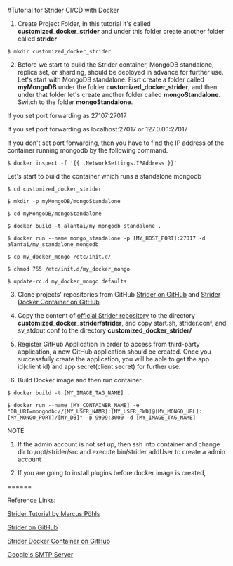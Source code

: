 #Tutorial for Strider CI/CD with Docker

1. Create Project Folder, in this tutorial it's called **customized_docker_strider** and under this folder create another folder called **strider**

```
$ mkdir customized_docker_strider
```

2. Before we start to build the Strider container, MongoDB standalone, replica set, or sharding, should be deployed in advance for further use. Let's start with MongoDB standalone. Fisrt create a folder called **myMongoDB** under the folder **customized_docker_strider**, and then under that folder let's create another folder called **mongoStandalone**. Switch to the folder **mongoStandalone**.

If you set port forwarding as 27107:27017

If you set port forwarding as localhost:27017 or 127.0.0.1:27017

If you don't set port forwarding, then you have to find the IP address of the container running mongodb by the following command.

```
$ docker inspect -f '{{ .NetworkSettings.IPAddress }}'
```

Let's start to build the container which runs a standalone mongodb

```
$ cd customized_docker_strider

$ mkdir -p myMongoDB/mongoStandalone

$ cd myMongoDB/mongoStandalone

$ docker build -t alantai/my_mongodb_standalone .

$ docker run --name mongo_standalone -p [MY_HOST_PORT]:27017 -d alantai/my_standalone_mongodb
```


```
$ cp my_docker_mongo /etc/init.d/

$ chmod 755 /etc/init.d/my_docker_mongo

$ update-rc.d my_docker_mongo defaults
```

3. Clone projects' repositories from GitHub [Strider on GitHub](https://github.com/Strider-CD/strider) and [Strider Docker Container on GitHub](https://github.com/Strider-CD/docker-strider)

4. Copy the content of [official Strider repository](https://github.com/Strider-CD/strider) to the directory **customized_docker_strider/strider**, and copy start.sh, strider.conf, and sv_stdout.conf to the directory **customized_docker_strider/**

5. Register GitHub Application
In order to access from third-party application, a new GitHub application should be created. Once you successfully create the application, you will be able to get the app id(client id) and app secret(client secret) for further use.

6. Build Docker image and then run container

```$ docker build -t [MY_IMAGE_TAG_NAME] .```

```$ docker run --name [MY_CONTAINER_NAME] -e "DB_URI=mongodb://[MY_USER_NAMR]:[MY_USER_PWD]@[MY_MONGO_URL]:[MY_MONGO_PORT]/[MY_DB]" -p 9999:3000 -d [MY_IMAGE_TAG_NAME]```

NOTE:
1. If the admin account is not set up, then ssh into container and change dir to /opt/strider/src and execute bin/strider addUser to create a admin account

2. If you are going to install plugins before docker image is created, 

======

Reference Links:

[Strider Tutorial by Marcus Pöhls](https://futurestud.io/blog/strider-getting-started-platform-overview)

[Strider on GitHub](https://github.com/Strider-CD/strider)

[Strider Docker Container on GitHub](https://github.com/Strider-CD/docker-strider)

[Google's SMTP Server](https://www.digitalocean.com/community/tutorials/how-to-use-google-s-smtp-server)

